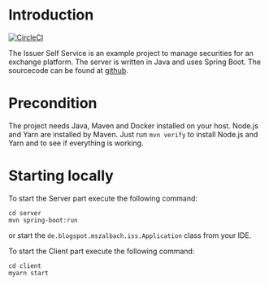 # Introduction
[![CircleCI](https://circleci.com/gh/mszalbach/IssuerSelfService.svg?style=svg)](https://circleci.com/gh/mszalbach/IssuerSelfService)

The Issuer Self Service is an example project to manage securities for an exchange platform. 
The server is written in Java and uses Spring Boot. The sourcecode can be found at [github](https://github.com/mszalbach/IssuerSelfService).

# Precondition
The project needs Java, Maven and Docker installed on your host. Node.js and Yarn are installed by Maven. 
Just run `mvn verify` to install Node.js and Yarn and to see if everything is working.

# Starting locally
To start the Server part execute the following command:
```
cd server
mvn spring-boot:run
```
or start the `de.blogspot.mszalbach.iss.Application` class from your IDE.

To start the Client part execute the following command:
```
cd client
myarn start
```
